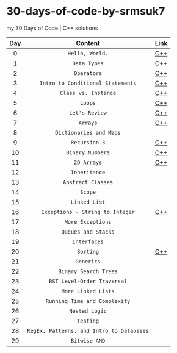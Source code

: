 # 30-days-of-code-by-srmsuk7
my 30 Days of Code | C++ solutions

| Day | Content | Link |
| :---: | :---: | --- |
| 0 | `Hello, World.` | [C++](https://github.com/srmsk7/30-days-of-code-by-srmsuk7/blob/main/Day%200%20Hello%20World/day_0_hello_world.cpp) |
| 1 | `Data Types` | [C++](https://github.com/srmsk7/30-days-of-code-by-srmsuk7/blob/main/Day%201%20Data%20Types/day_1_data_types.cpp) |
| 2 | `Operators` | [C++](https://github.com/srmsk7/30-days-of-code-by-srmsuk7/blob/main/Day%202%20Operators/day_2_operators.cpp) |
| 3 | `Intro to Conditional Statements` | [C++](https://github.com/srmsk7/30-days-of-code-by-srmsuk7/blob/main/Day%203%20Intro%20to%20Conditional%20Statements/day_3_intro_to_conditional_statements.cpp) |
| 4 | `Class vs. Instance` | [C++](https://github.com/srmsk7/30-days-of-code-by-srmsuk7/blob/main/Day%204%20Class%20vs%20Instance/day_4_class_vs_instance.cpp) |
| 5 | `Loops` | [C++](https://github.com/srmsk7/30-days-of-code-by-srmsuk7/blob/main/Day%205%20Loops/day_5_loops.cpp) |
| 6 | `Let's Review` | [C++](https://github.com/srmsk7/30-days-of-code-by-srmsuk7/blob/main/Day%206%20Let's%20Review/day_6_lets_review.cpp) |
| 7 | `Arrays` | [C++](https://github.com/srmsk7/30-days-of-code-by-srmsuk7/blob/main/Day%207%20Arrays/day_7_arrays.cpp) |
| 8 | `Dictionaries and Maps` | |
| 9 | `Recursion 3`   | [C++](https://github.com/srmsk7/30-days-of-code-by-srmsuk7/blob/main/Day%209%20Recursion%203/day_9_recursion_3.cpp) |
| 10 | `Binary Numbers` | [C++](https://github.com/srmsk7/30-days-of-code-by-srmsuk7/blob/main/Day%2010%20Binary%20Numbers/day_10_binary_numbers.cpp) |
| 11 | `2D Arrays` | [C++](https://github.com/srmsk7/30-days-of-code-by-srmsuk7/blob/main/Day%2011%202D%20Arrays/day_11_2d_arrays.cpp) |
| 12 | `Inheritance` | |
| 13 | `Abstract Classes` | |
| 14 | `Scope` | |
| 15 | `Linked List` | |
| 16 | `Exceptions - String to Integer` | [C++](https://github.com/srmsk7/30-days-of-code-by-srmsuk7/blob/main/Day%2016%20Exceptions-String%20to%20Integer/day_16_exceptions_string_to_integer.cpp) |
| 17 | `More Exceptions` | |
| 18 | `Queues and Stacks` | |
| 19 | `Interfaces` | |
| 20 | `Sorting` | [C++](https://github.com/srmsk7/30-days-of-code-by-srmsuk7/blob/main/Day%2020%20Sorting/day_20_sorting.cpp) |
| 21 | `Generics` | |
| 22 | `Binary Search Trees` | |
| 23 | `BST Level-Order Traversal` | |
| 24 | `More Linked Lists` | |
| 25 | `Running Time and Complexity` | |
| 26 | `Nested Logic` | |
| 27 | `Testing` | |
| 28 | `RegEx, Patterns, and Intro to Databases` | |
| 29 | `Bitwise AND` | |

<!--
| Left-aligned | Center-aligned | Right-aligned |
| :---         |     :---:      |          ---: |
| git status   | git status     | git status    |
| git diff     | git diff       | git diff      |
-->
